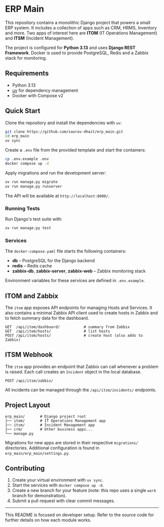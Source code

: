 # ERP Main

This repository contains a monolithic Django project that powers a small ERP system.  It includes a collection of apps such as CRM, HRMS, Inventory and more.  Two apps of interest here are **ITOM** (IT Operations Management) and **ITSM** (Incident Management).

The project is configured for **Python&nbsp;3.13** and uses **Django REST Framework**.  Docker is used to provide PostgreSQL, Redis and a Zabbix stack for monitoring.

## Requirements

* Python 3.13
* [uv](https://docs.astral.sh/uv/) for dependency management
* Docker with Compose v2

## Quick Start

Clone the repository and install the dependencies with `uv`:

```bash
git clone https://github.com/saurav-dhait/erp_main.git
cd erp_main
uv sync
```

Create a `.env` file from the provided template and start the containers:

```bash
cp .env.example .env
docker compose up -d
```

Apply migrations and run the development server:

```bash
uv run manage.py migrate
uv run manage.py runserver
```

The API will be available at `http://localhost:8000/`.

### Running Tests

Run Django's test suite with:

```bash
uv run manage.py test
```

### Services

The `docker-compose.yaml` file starts the following containers:

* **db** – PostgreSQL for the Django backend
* **redis** – Redis cache
* **zabbix-db**, **zabbix-server**, **zabbix-web** – Zabbix monitoring stack

Environment variables for these services are defined in `.env.example`.

## ITOM and Zabbix

The `itom` app exposes API endpoints for managing Hosts and Services.  It also contains a minimal Zabbix API client used to create hosts in Zabbix and to fetch summary data for the dashboard.

```
GET  /api/itom/dashboard/           # summary from Zabbix
GET  /api/itom/hosts/               # list hosts
POST /api/itom/hosts/               # create host (also adds to Zabbix)
```

## ITSM Webhook

The `itsm` app provides an endpoint that Zabbix can call whenever a problem is raised.  Each call creates an `Incident` object in the local database.

```
POST /api/itsm/zabbix/
```

All incidents can be managed through the `/api/itsm/incidents/` endpoints.

## Project Layout

```
erp_main/       # Django project root
├── itom/       # IT Operations Management app
├── itsm/       # Incident Management app
├── crm/        # Other business apps...
└── manage.py
```

Migrations for new apps are stored in their respective `migrations/` directories.  Additional configuration is found in `erp_main/erp_main/settings.py`.

## Contributing

1. Create your virtual environment with `uv sync`.
2. Start the services with `docker compose up -d`.
3. Create a new branch for your feature (note: this repo uses a single `work` branch for demonstration).
4. Submit a pull request with clear commit messages.

---

This README is focused on developer setup.  Refer to the source code for further details on how each module works.

